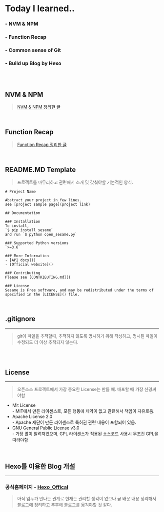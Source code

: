 # Today I learned.. 
  ### - NVM & NPM 
  ### - Function Recap
  ### - Common sense of Git
  ### - Build up Blog by Hexo

<br>
<br>

## NVM & NPM
> [NVM & NPM 정리한 글](https://evan6-6.tistory.com/16)

<br>

## Function Recap
> [Function Recap 정리한 글](https://evan6-6.tistory.com/16)

<br>

## README.MD Template
> 프로젝트를 마무리하고 관련해서 소개 및 갖춰야할 기본적인 양식.
```
# Project Name

Abstract your project in few lines.
see [project sample page](project link)

## Documentation

### Installation
To install,
`$ pip install sesame`
and run `$ python open_sesame.py`

### Supported Python versions
`>=3.6`

### More Information
- [API docs]()
- [Official website]()

### Contributing
Please see [CONTRIBUTING.md]()

### License
Sesame is Free software, and may be redistributed under the terms of specified in the [LICENSE]() file.
```


<br>

## .gitignore
---
> git이 파일을 추적할때, 추적하지 않도록 명시하기 위해 작성하고, 명시된 파일이 수정되도 더 이상 추적되지 않는다. 


<br>
<br>


## License
---
> 오픈소스 프로젝트에서 가장 중요한 License는 만들 때. 배포할 때 가장 신경써야함 
<ul>
  <li>Mit License</li>
   - MIT에서 만든 라이센스로, 모든 행동에 제약이 없고 관련해서 책임이 자유로움.
  <li>Apache License 2.0</li>
   - Apache 재단이 만든 라이센스로 특허권 관련 내용이 포함되어 있음.
  <li>GNU General Public License v3.0</li>
   - 가장 많이 알려져있으며, GPL 라이센스가 적용된 소스코드 사용시 무조건 GPL을 따라야함 
</ul>
<br>


## Hexo를 이용한 Blog 개설
---
###  공식홈페이지 - [Hexo_Offical](https://hexo.io/ko/)

> 아직 엄두가 안나는 관계로 현재는 관리할 생각이 없으나 곧 배운 내용 정리해서 블로그에
> 정리하고 추후에 블로그를 옮겨야할 것 같다. 

